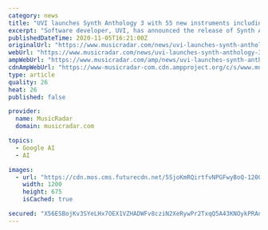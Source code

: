 ```yaml
---
category: news
title: "UVI launches Synth Anthology 3 with 55 new instruments including the ARP 2600, Moog One, Teenage Engineering OP-1 and Behringer Deepmind"
excerpt: "Software developer, UVI, has announced the release of Synth Anthology 3 which features 55 new instruments, 542 new raw waves, 1,000+ new factory presets, new FX, arp modes, and more. Some highlights include such classics as the Korg Polysix,"
publishedDateTime: 2020-11-05T16:21:00Z
originalUrl: "https://www.musicradar.com/news/uvi-launches-synth-anthology-3-with-55-new-instruments-including-the-arp-2600-moog-one-teenage-engineering-op-1-and-behringer-deepmind"
webUrl: "https://www.musicradar.com/news/uvi-launches-synth-anthology-3-with-55-new-instruments-including-the-arp-2600-moog-one-teenage-engineering-op-1-and-behringer-deepmind"
ampWebUrl: "https://www.musicradar.com/amp/news/uvi-launches-synth-anthology-3-with-55-new-instruments-including-the-arp-2600-moog-one-teenage-engineering-op-1-and-behringer-deepmind"
cdnAmpWebUrl: "https://www-musicradar-com.cdn.ampproject.org/c/s/www.musicradar.com/amp/news/uvi-launches-synth-anthology-3-with-55-new-instruments-including-the-arp-2600-moog-one-teenage-engineering-op-1-and-behringer-deepmind"
type: article
quality: 26
heat: 26
published: false

provider:
  name: MusicRadar
  domain: musicradar.com

topics:
  - Google AI
  - AI

images:
  - url: "https://cdn.mos.cms.futurecdn.net/5SjoKmRQirtfvNPGFwyBoQ-1200-80.jpg"
    width: 1200
    height: 675
    isCached: true

secured: "X56ESBojKv3SYeLHx7OEX1VZHADWFv8cziN2XeRywPr2TxqQ5A43KNOykPRAniWgjpVAJCwwAtCglr5BMAhKy0zSGrWwXIoMBMdJLy9nyHlxxXnnFgMgWoPmZCOo57IIwjOmcWzFWgMP/CW98sXL4FW6I+bwVEvp+1R+YHnP2o7/jnbgbBT8YuK7v6JT/AcSNEvaXlHf46+FcMaOr3Fd4mSKEIYJHzFhlxLCmZx8gxsUYdZqIWGiqZoQDYVSUwyzz9q9SB1dj0NZ+LdiU7FXNs9vh0KJbzYX6E5btuY0ta/i4m7ovcIqDhIZrSq40e65+ioX5qX76lOSxuDzTdT0dhMmDgvvtj/W9LlkojfrvWs=;DkgLYNrjs2sVR+bogAXzGg=="
---
```


